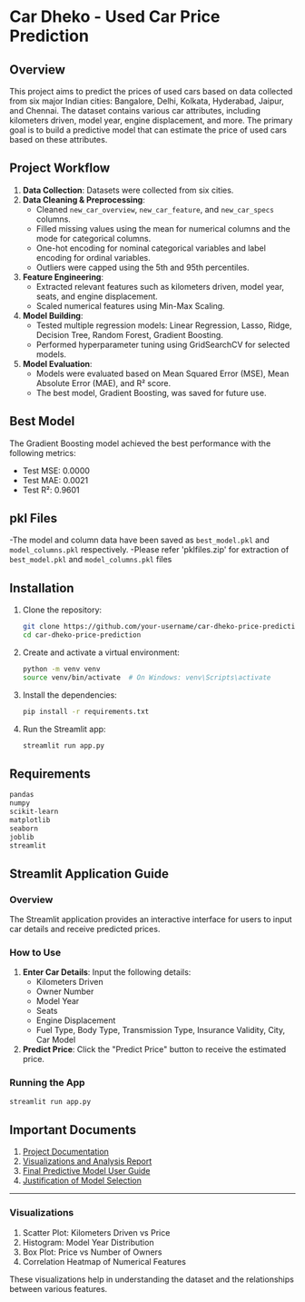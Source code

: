 
# Car Dheko - Used Car Price Prediction

## Overview
This project aims to predict the prices of used cars based on data collected from six major Indian cities: Bangalore, Delhi, Kolkata, Hyderabad, Jaipur, and Chennai. The dataset contains various car attributes, including kilometers driven, model year, engine displacement, and more. The primary goal is to build a predictive model that can estimate the price of used cars based on these attributes.

## Project Workflow
1. **Data Collection**: Datasets were collected from six cities.
2. **Data Cleaning & Preprocessing**: 
   - Cleaned `new_car_overview`, `new_car_feature`, and `new_car_specs` columns.
   - Filled missing values using the mean for numerical columns and the mode for categorical columns.
   - One-hot encoding for nominal categorical variables and label encoding for ordinal variables.
   - Outliers were capped using the 5th and 95th percentiles.
3. **Feature Engineering**: 
   - Extracted relevant features such as kilometers driven, model year, seats, and engine displacement.
   - Scaled numerical features using Min-Max Scaling.
4. **Model Building**: 
   - Tested multiple regression models: Linear Regression, Lasso, Ridge, Decision Tree, Random Forest, Gradient Boosting.
   - Performed hyperparameter tuning using GridSearchCV for selected models.
5. **Model Evaluation**: 
   - Models were evaluated based on Mean Squared Error (MSE), Mean Absolute Error (MAE), and R² score.
   - The best model, Gradient Boosting, was saved for future use.

## Best Model
The Gradient Boosting model achieved the best performance with the following metrics:
- Test MSE: 0.0000
- Test MAE: 0.0021
- Test R²: 0.9601

## pkl Files
-The model and column data have been saved as `best_model.pkl` and `model_columns.pkl` respectively.
-Please refer 'pklfiles.zip' for extraction of `best_model.pkl` and `model_columns.pkl` files

## Installation

1. Clone the repository:
   ```bash
   git clone https://github.com/your-username/car-dheko-price-prediction.git
   cd car-dheko-price-prediction
   ```

2. Create and activate a virtual environment:
   ```bash
   python -m venv venv
   source venv/bin/activate  # On Windows: venv\Scripts\activate
   ```

3. Install the dependencies:
   ```bash
   pip install -r requirements.txt
   ```

4. Run the Streamlit app:
   ```bash
   streamlit run app.py
   ```

## Requirements

```txt
pandas
numpy
scikit-learn
matplotlib
seaborn
joblib
streamlit
```

## Streamlit Application Guide

### Overview
The Streamlit application provides an interactive interface for users to input car details and receive predicted prices.

### How to Use
1. **Enter Car Details**: Input the following details:
   - Kilometers Driven
   - Owner Number
   - Model Year
   - Seats
   - Engine Displacement
   - Fuel Type, Body Type, Transmission Type, Insurance Validity, City, Car Model
2. **Predict Price**: Click the "Predict Price" button to receive the estimated price.

### Running the App
```bash
streamlit run app.py
```

## Important Documents
1. [Project Documentation](docs/Project_Documentation.docx)
2. [Visualizations and Analysis Report](docs/Visualizations_and_Analysis_Report.docx)
3. [Final Predictive Model User Guide](docs/Final_Predictive_Model_User_Guide.docx)
4. [Justification of Model Selection](docs/Justification_of_Model_Selection.docx)

---

### Visualizations
1. Scatter Plot: Kilometers Driven vs Price
2. Histogram: Model Year Distribution
3. Box Plot: Price vs Number of Owners
4. Correlation Heatmap of Numerical Features

These visualizations help in understanding the dataset and the relationships between various features.
